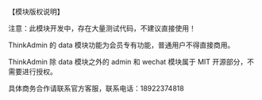【模块版权说明】

注意：此模块开发中，存在大量测试代码，不建议直接使用！

ThinkAdmin 的 data 模块功能为会员专有功能，普通用户不得直接商用。

ThinkAdmin 除 data 模块之外的 admin 和 wechat 模块属于 MIT 开源部分，不需要进行授权。

具体商务合作请联系官方客服，联系电话：18922374818